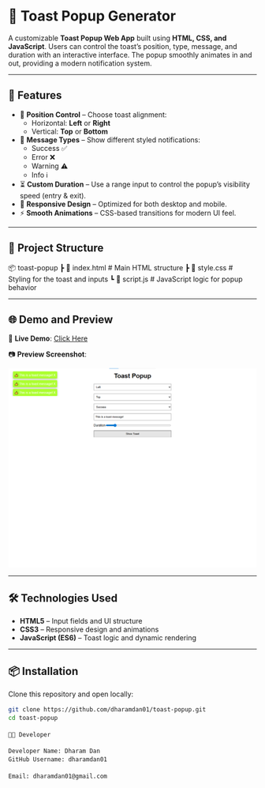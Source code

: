 # 🍞 Toast Popup Generator

A customizable **Toast Popup Web App** built using **HTML, CSS, and JavaScript**. Users can control the toast’s position, type, message, and duration with an interactive interface. The popup smoothly animates in and out, providing a modern notification system.

---

## 🚀 Features
- 🎯 **Position Control** – Choose toast alignment:
  - Horizontal: **Left** or **Right**  
  - Vertical: **Top** or **Bottom**
- 📝 **Message Types** – Show different styled notifications:
  - Success ✅  
  - Error ❌  
  - Warning ⚠️  
  - Info ℹ️  
- ⏳ **Custom Duration** – Use a range input to control the popup’s visibility speed (entry & exit).  
- 📱 **Responsive Design** – Optimized for both desktop and mobile.  
- ⚡ **Smooth Animations** – CSS-based transitions for modern UI feel.  

---

## 📂 Project Structure
📦 toast-popup
┣ 📜 index.html # Main HTML structure
┣ 📜 style.css # Styling for the toast and inputs
┗ 📜 script.js # JavaScript logic for popup behavior


---

## 🌐 Demo and Preview
🔗 **Live Demo**: [Click Here](https://telephone-formatter-javascript.netlify.app/) 

📷 **Preview Screenshot**:  

![Preview](/assests/project-demo.png)

---

## 🛠️ Technologies Used
- **HTML5** – Input fields and UI structure  
- **CSS3** – Responsive design and animations  
- **JavaScript (ES6)** – Toast logic and dynamic rendering  

---

## 📦 Installation
Clone this repository and open locally:

```bash
git clone https://github.com/dharamdan01/toast-popup.git
cd toast-popup

👨‍💻 Developer

Developer Name: Dharam Dan
GitHub Username: dharamdan01

Email: dharamdan01@gmail.com